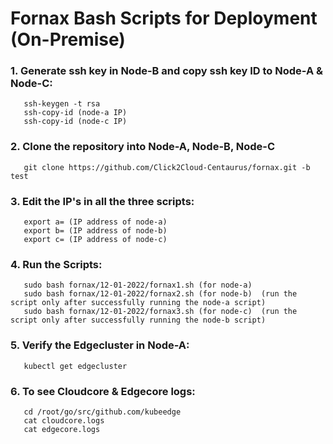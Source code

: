 # Fornax Bash Scripts for Deployment (On-Premise)

### 1. Generate ssh key in Node-B and copy ssh key ID to Node-A & Node-C:
       ssh-keygen -t rsa
       ssh-copy-id (node-a IP)
       ssh-copy-id (node-c IP)

### 2. Clone the repository into Node-A, Node-B, Node-C
       git clone https://github.com/Click2Cloud-Centaurus/fornax.git -b test

### 3. Edit the IP's in all the three scripts:
       export a= (IP address of node-a)
       export b= (IP address of node-b)
       export c= (IP address of node-c)

### 4. Run the Scripts:
       sudo bash fornax/12-01-2022/fornax1.sh (for node-a)
       sudo bash fornax/12-01-2022/fornax2.sh (for node-b)  (run the script only after successfully running the node-a script)
       sudo bash fornax/12-01-2022/fornax3.sh (for node-c)  (run the script only after successfully running the node-b script)
  
### 5. Verify the Edgecluster in Node-A:
       kubectl get edgecluster
       
### 6. To see Cloudcore & Edgecore logs:
       cd /root/go/src/github.com/kubeedge
       cat cloudcore.logs
       cat edgecore.logs
